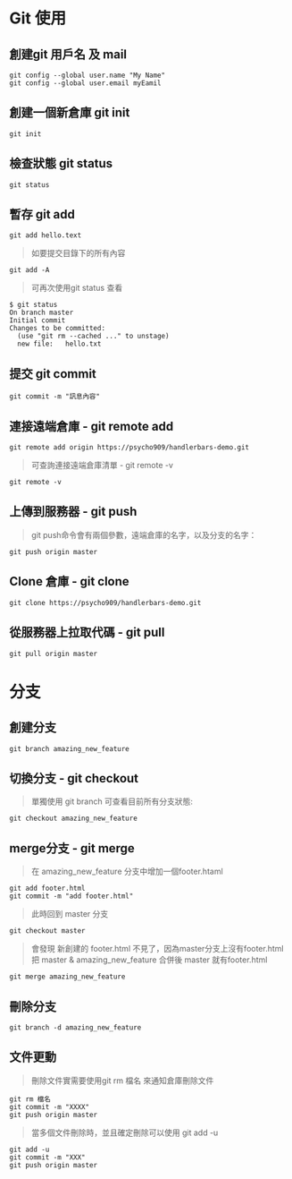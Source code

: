 # Git 使用

## 創建git 用戶名 及 mail

```git
git config --global user.name "My Name"
git config --global user.email myEamil
```
## 創建一個新倉庫 git init
```git
git init
```
## 檢查狀態 git status
```git
git status
```
## 暫存 git add
```git
git add hello.text
```
> 如要提交目錄下的所有內容
```git
git add -A
```
> 可再次使用git status 查看
```git
$ git status
On branch master
Initial commit
Changes to be committed:
  (use "git rm --cached ..." to unstage)
  new file:   hello.txt
```
## 提交 git commit
```git
git commit -m "訊息內容"
```
## 連接遠端倉庫 - git remote add
```git
git remote add origin https://psycho909/handlerbars-demo.git
```
> 可查詢連接遠端倉庫清單 - git remote -v
```
git remote -v
```
## 上傳到服務器 - git push
> git push命令會有兩個參數，遠端倉庫的名字，以及分支的名字：
```git
git push origin master
```
## Clone 倉庫 - git clone
```git
git clone https://psycho909/handlerbars-demo.git
```
## 從服務器上拉取代碼 - git pull
```git
git pull origin master
```
# 分支
## 創建分支
```git
git branch amazing_new_feature
```
## 切換分支 - git checkout
> 單獨使用 git branch 可查看目前所有分支狀態:
```git
git checkout amazing_new_feature
```
## merge分支 - git merge
> 在 amazing_new_feature 分支中增加一個footer.htaml
```git
git add footer.html
git commit -m "add footer.html"
```
> 此時回到 master 分支
```git
git checkout master
```
> 會發現 新創建的 footer.html 不見了，因為master分支上沒有footer.html
> 把 master & amazing_new_feature 合併後 master 就有footer.html
```git
git merge amazing_new_feature
```
## 刪除分支
```git
git branch -d amazing_new_feature
```
## 文件更動
> 刪除文件實需要使用git rm 檔名 來通知倉庫刪除文件
```git
git rm 檔名
git commit -m "XXXX"
git push origin master
```
> 當多個文件刪除時，並且確定刪除可以使用 git add -u
```git
git add -u
git commit -m "XXX"
git push origin master
```